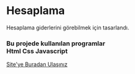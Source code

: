 <h1>Hesaplama</h1>

<p>Hesaplama giderlerini görebilmek için tasarlandı.</p>

<h3>Bu projede kullanılan programlar
<br>Html Css Javascript </h3>


<a href="hesaplamalar.netlify.app">Site'ye Buradan Ulaşınız</a>
